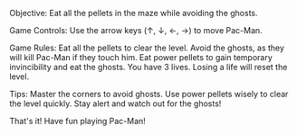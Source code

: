 Objective:
Eat all the pellets in the maze while avoiding the ghosts.

Game Controls:
Use the arrow keys (↑, ↓, ←, →) to move Pac-Man.

Game Rules:
Eat all the pellets to clear the level.
Avoid the ghosts, as they will kill Pac-Man if they touch him.
Eat power pellets to gain temporary invincibility and eat the ghosts.
You have 3 lives. Losing a life will reset the level.

Tips:
Master the corners to avoid ghosts.
Use power pellets wisely to clear the level quickly.
Stay alert and watch out for the ghosts!

That's it! Have fun playing Pac-Man!
